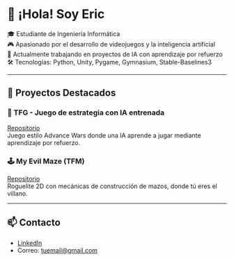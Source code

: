 # 👋 ¡Hola! Soy Eric

🎓 Estudiante de Ingeniería Informática  
🎮 Apasionado por el desarrollo de videojuegos y la inteligencia artificial  
🤖 Actualmente trabajando en proyectos de IA con aprendizaje por refuerzo  
🛠️ Tecnologías: Python, Unity, Pygame, Gymnasium, Stable-Baselines3

---

## 🚀 Proyectos Destacados

### 🧠 TFG - Juego de estrategia con IA entrenada
[Repositorio](https://github.com/eric-rome/tfg-estrategia-rl)  
Juego estilo Advance Wars donde una IA aprende a jugar mediante aprendizaje por refuerzo.

### 🕹️ My Evil Maze (TFM)
[Repositorio](https://github.com/eric-rome/my-evil-maze)  
Roguelite 2D con mecánicas de construcción de mazos, donde tú eres el villano.

---

## 📫 Contacto
- [LinkedIn](https://linkedin.com/in/tu-usuario)
- Correo: tuemail@gmail.com
